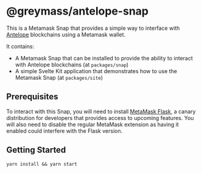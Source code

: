 # @greymass/antelope-snap

This is a Metamask Snap that provides a simple way to interface with [Antelope](https://eosnetwork.com/antelope/) blockchains using a Metamask wallet.

It contains:

- A Metamask Snap that can be installed to provide the ability to interact with Antelope blockchains (at `packages/snap`)
- A simple Svelte Kit application that demonstrates how to use the Metamask Snap (at `packages/site`)

## Prerequisites

To interact with this Snap, you will need to install [MetaMask Flask](https://metamask.io/flask/),
a canary distribution for developers that provides access to upcoming features. You will also need to disable the regular MetaMask extension as having it enabled could interfere with the Flask version.

## Getting Started

```shell
yarn install && yarn start
```
